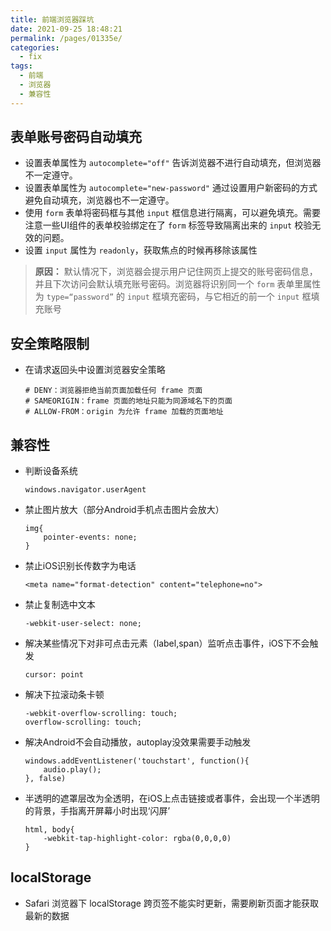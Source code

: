 ```yaml
---
title: 前端浏览器踩坑
date: 2021-09-25 18:48:21
permalink: /pages/01335e/
categories:
  - fix
tags:
  - 前端
  - 浏览器
  - 兼容性
---
```


## 表单账号密码自动填充
- 设置表单属性为 `autocomplete="off"` 告诉浏览器不进行自动填充，但浏览器不一定遵守。
- 设置表单属性为 `autocomplete="new-password"` 通过设置用户新密码的方式避免自动填充，浏览器也不一定遵守。
- 使用 `form` 表单将密码框与其他 `input` 框信息进行隔离，可以避免填充。需要注意一些UI组件的表单校验绑定在了 `form` 标签导致隔离出来的 `input` 校验无效的问题。
- 设置 `input` 属性为 `readonly`，获取焦点的时候再移除该属性

> **原因：** 默认情况下，浏览器会提示用户记住网页上提交的账号密码信息，并且下次访问会默认填充账号密码。浏览器将识别同一个 `form` 表单里属性为 `type=“password”` 的 `input` 框填充密码，与它相近的前一个 `input` 框填充账号

## 安全策略限制
- 在请求返回头中设置浏览器安全策略
    ```
    # DENY：浏览器拒绝当前页面加载任何 frame 页面
    # SAMEORIGIN：frame 页面的地址只能为同源域名下的页面
    # ALLOW-FROM：origin 为允许 frame 加载的页面地址
    ```

## 兼容性
- 判断设备系统
    ```
    windows.navigator.userAgent
    ```
- 禁止图片放大（部分Android手机点击图片会放大）
    ```
    img{
        pointer-events: none;
    }
    ```
- 禁止iOS识别长传数字为电话
    ```
    <meta name="format-detection" content="telephone=no">
    ```
- 禁止复制选中文本
    ```
    -webkit-user-select: none;
    ```
- 解决某些情况下对非可点击元素（label,span）监听点击事件，iOS下不会触发
    ```
    cursor: point
    ```
- 解决下拉滚动条卡顿
    ```
    -webkit-overflow-scrolling: touch;
    overflow-scrolling: touch;
    ```
- 解决Android不会自动播放，autoplay没效果需要手动触发
    ```
    windows.addEventListener('touchstart', function(){
        audio.play();
    }, false)
    ```
- 半透明的遮罩层改为全透明，在iOS上点击链接或者事件，会出现一个半透明的背景，手指离开屏幕小时出现‘闪屏’
    ```
    html, body{
        -webkit-tap-highlight-color: rgba(0,0,0,0)
    }
    ```

## localStorage
- Safari 浏览器下 localStorage 跨页签不能实时更新，需要刷新页面才能获取最新的数据